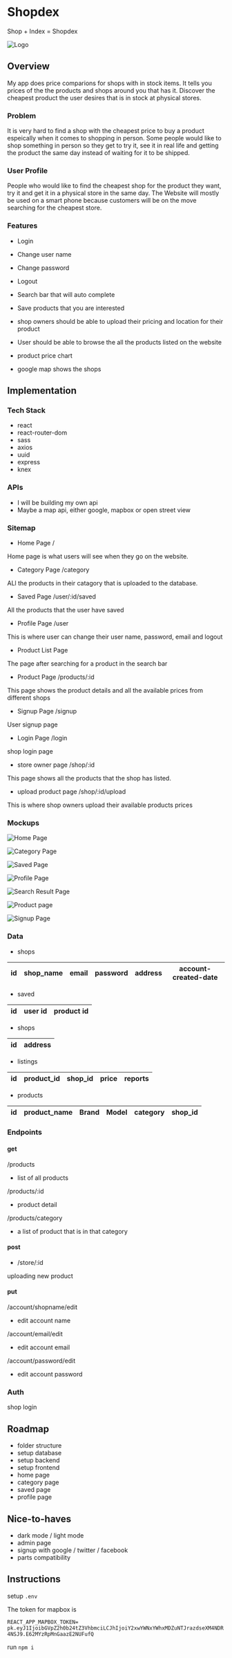 # Shopdex

Shop + Index = Shopdex

![Logo](./src/assets/images/storedex_logo.svg)

## Overview

<!-- What is your app? Brief description in a couple of sentences. -->

<!-- My app will show you all the prices that is available for that specific product. These products are also in stock in a physical store, so customers can just visit the store, and get the product they want that day without waiting for shipping. -->

My app does price comparions for shops with in stock items. It tells you prices of the the products and shops around you that has it. Discover the cheapest product the user desires that is in stock at physical stores.

### Problem

<!-- Why is your app needed? Background information around any pain points or other reasons. -->

It is very hard to find a shop with the cheapest price to buy a product espeically when it comes to shopping in person. Some people would like to shop something in person so they get to try it, see it in real life and getting the product the same day instead of waiting for it to be shipped.

### User Profile

<!-- Who will use your app? How will they use it? Any special considerations that your app must take into account. -->

People who would like to find the cheapest shop for the product they want, try it and get it in a physical store in the same day. The Website will mostly be used on a smart phone because customers will be on the move searching for the cheapest store.

### Features

<!-- List the functionality that your app will include. These can be written as user stories or descriptions with related details. Do not describe _how_ these features are implemented, only _what_ needs to be implemented. -->

- Login
- Change user name
- Change password
- Logout

- Search bar that will auto complete
- Save products that you are interested

- shop owners should be able to upload their pricing and location for their product
- User should be able to browse the all the products listed on the website

- product price chart
- google map shows the shops

## Implementation

### Tech Stack

<!-- List technologies that will be used in your app, including any libraries to save time or provide more functionality. Be sure to research any potential limitations. -->

- react
- react-router-dom
- sass
- axios
- uuid
- express
- knex

### APIs

<!-- List any external sources of data that will be used in your app. -->

- I will be building my own api
- Maybe a map api, either google, mapbox or open street view

### Sitemap

<!-- List the pages of your app with brief descriptions. You can show this visually, or write it out. -->

- Home Page /

Home page is what users will see when they go on the website.

- Category Page /category

ALl the products in their catagory that is uploaded to the database.

- Saved Page /user/:id/saved

All the products that the user have saved

- Profile Page /user

This is where user can change their user name, password, email and logout

- Product List Page

The page after searching for a product in the search bar

- Product Page /products/:id

This page shows the product details and all the available prices from different shops

- Signup Page /signup

User signup page

- Login Page /login

shop login page

- store owner page /shop/:id

This page shows all the products that the shop has listed.

- upload product page /shop/:id/upload

This is where shop owners upload their available products prices

### Mockups

<!-- Provide visuals of your app's screens. You can use tools like Figma or pictures of hand-drawn sketches. -->

![Home Page](./src/assets/sketches/HomePage.png)

![Category Page](./src/assets/sketches/CategoryPage.png)

![Saved Page](./src/assets/sketches/SavedPage.png)

![Profile Page](./src/assets/sketches/ProfilePage.png)

![Search Result Page](./src/assets/sketches/SearchResultPage.png)

![Product page](./src/assets/sketches/ProductPage.png)

![Signup Page](./src/assets/sketches/SignupPage.png)

### Data

<!-- Describe your data and the relationships between them. You can show this visually using diagrams, or write it out. -->

- shops

| id  | shop_name | email | password | address | account-created-date |
| --- | --------- | ----- | -------- | ------- | -------------------- |

- saved

| id  | user id | product id |
| --- | ------- | ---------- |

- shops

| id  | address |
| --- | ------- |

- listings

| id  | product_id | shop_id | price | reports |
| --- | ---------- | ------- | ----- | ------- |

- products

| id  | product_name | Brand | Model | category | shop_id |
| --- | ------------ | ----- | ----- | -------- | ------- |

### Endpoints

<!-- List endpoints that your server will implement, including HTTP methods, parameters, and example responses. -->

#### get

/products

- list of all products

/products/:id

- product detail

/products/category

- a list of product that is in that category

<!-- /user/:id

- get user's details -->

#### post

- /store/:id

uploading new product

#### put

/account/shopname/edit

- edit account name

/account/email/edit

- edit account email

/account/password/edit

- edit account password

### Auth

<!-- Does your project include any login or user profile functionality? If so, describe how authentication/authorization will be implemented. -->

shop login

## Roadmap

<!-- Scope your project as a sprint. Break down the tasks that will need to be completed and map out timeframes for implementation. Think about what you can reasonably complete before the due date. The more detail you provide, the easier it will be to build. -->

- folder structure
- setup database
- setup backend
- setup frontend
- home page
- category page
- saved page
- profile page

## Nice-to-haves

<!-- Your project will be marked based on what you committed to in the above document. Under nice-to-haves, you can list any additional features you may complete if you have extra time, or after finishing. -->

- dark mode / light mode
- admin page
- signup with google / twitter / facebook
- parts compatibility

## Instructions

setup `.env`

The token for mapbox is

`REACT_APP_MAPBOX_TOKEN= pk.eyJ1IjoibGVpZ2h0b24tZ3VhbmciLCJhIjoiY2xwYWNxYWhxMDZuNTJrazdseXM4NDR4NSJ9.E62MYzRpMnGaazE2NUFufQ`

run `npm i`